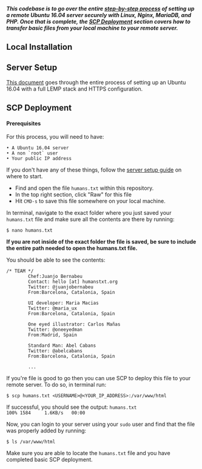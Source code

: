 ##### This codebase is to go over the entire [step-by-step process](https://github.com/eheckard23/Server_Stack/blob/master/setup.md) of setting up a remote Ubuntu 16.04 server securely with Linux, Nginx, MariaDB, and PHP. Once that is complete, the [SCP Deployment](#scp-deployment) section covers how to transfer basic files from your local machine to your remote server.

## Local Installation
## Server Setup
[This document](https://github.com/eheckard23/Server_Stack/blob/master/setup.md) goes through the entire process of setting up an Ubuntu 16.04 with a full LEMP stack and HTTPS configuration.

## SCP Deployment

#### Prerequisites
For this process, you will need to have:
	
	• A Ubuntu 16.04 server
	• A non `root` user
	• Your public IP address
	
If you don't have any of these things, follow the [server setup guide](https://github.com/eheckard23/Server_Stack/blob/master/setup.md) on where to start.

* Find and open the file `humans.txt` within this repository.
* In the top right section, click "Raw" for this file
* Hit `CMD-s` to save this file somewhere on your local machine.

In terminal, navigate to the exact folder where you just saved your `humans.txt` file and make sure all the contents are there by running:

`$ nano humans.txt`

**If you are not inside of the exact folder the file is saved, be sure to include the entire path needed to open the humans.txt file.**

You should be able to see the contents:

```text
/* TEAM */
        Chef:Juanjo Bernabeu
        Contact: hello [at] humanstxt.org
        Twitter: @juanjobernabeu
        From:Barcelona, Catalonia, Spain

        UI developer: Maria Macias
        Twitter: @maria_ux
        From:Barcelona, Catalonia, Spain

        One eyed illustrator: Carlos Mañas
        Twitter: @oneeyedman
        From:Madrid, Spain

        Standard Man: Abel Cabans
        Twitter: @abelcabans
        From:Barcelona, Catalonia, Spain
        
        ...
```
If you're file is good to go then you can use SCP to deploy this file to your remote server. To do so, in terminal run:


`$ scp humans.txt <USERNAME>@<YOUR_IP_ADDRESS>:/var/www/html`

If successful, you should see the output:
`humans.txt                                    100% 1584     1.6KB/s   00:00 `

Now, you can login to your server using your `sudo` user and find that the file was properly added by running:

`$ ls /var/www/html`

Make sure you are able to locate the `humans.txt` file and you have completed basic SCP deployment.